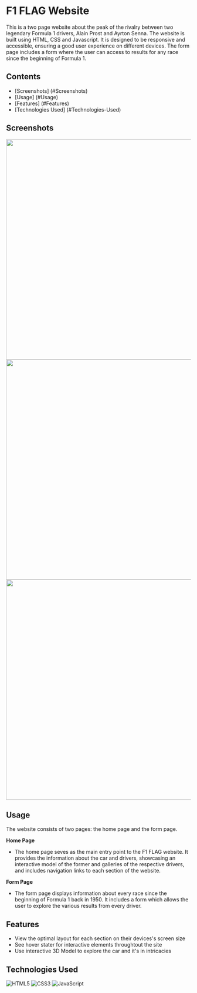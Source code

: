 # F1 FLAG Website

This is a two page website about the peak of the rivalry between two legendary Formula 1 drivers, Alain Prost and Ayrton Senna. The website is built using HTML, CSS and Javascript. It is designed to be responsive and accessible, ensuring a good user experience on different devices. The form page includes a form where the user can access to results for any race since the beginning of Formula 1.

## Contents

- [Screenshots] (#Screenshots)
- [Usage] (#Usage)
- [Features] (#Features)
- [Technologies Used] (#Technologies-Used)

## Screenshots

<img src="" alt="" width="600px">
<img src="" alt="" width="600px">
<img src="" alt="" width="600px">

## Usage

The website consists of two pages: the home page and the form page.

<b>Home Page</b>

- The home page seves as the main entry point to the F1 FLAG website. It provides the information about the car and drivers, showcasing an interactive model of the former and galleries of the respective drivers, and includes navigation links to each section of the website.

<b>Form Page</b>

- The form page displays information about every race since the beginning of Formula 1 back in 1950. It includes a form which allows the user to explore the various results from every driver.

## Features

- View the optimal layout for each section on their devices's screen size
- See hover stater for interactive elements throughtout the site
- Use interactive 3D Model to explore the car and it's in intricacies

## Technologies Used

![HTML5](https://img.shields.io/badge/html5-%23E34F26.svg?style=for-the-badge&logo=html5&logoColor=white)
![CSS3](https://img.shields.io/badge/css3-%231572B6.svg?style=for-the-badge&logo=css3&logoColor=white)
![JavaScript](https://img.shields.io/badge/javascript-%23323330.svg?style=for-the-badge&logo=javascript&logoColor=%23F7DF1E)
